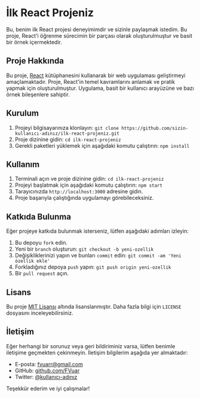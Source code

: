# İlk React Projeniz

Bu, benim ilk React projesi deneyimimdir ve sizinle paylaşmak istedim. Bu proje, React'i öğrenme sürecimin bir parçası olarak oluşturulmuştur ve basit bir örnek içermektedir.

## Proje Hakkında

Bu proje, [React](https://reactjs.org/) kütüphanesini kullanarak bir web uygulaması geliştirmeyi amaçlamaktadır. Proje, React'in temel kavramlarını anlamak ve pratik yapmak için oluşturulmuştur. Uygulama, basit bir kullanıcı arayüzüne ve bazı örnek bileşenlere sahiptir.

## Kurulum

1. Projeyi bilgisayarınıza klonlayın: `git clone https://github.com/sizin-kullanıcı-adınız/ilk-react-projeniz.git`
2. Proje dizinine gidin: `cd ilk-react-projeniz`
3. Gerekli paketleri yüklemek için aşağıdaki komutu çalıştırın: `npm install`

## Kullanım

1. Terminali açın ve proje dizinine gidin: `cd ilk-react-projeniz`
2. Projeyi başlatmak için aşağıdaki komutu çalıştırın: `npm start`
3. Tarayıcınızda `http://localhost:3000` adresine gidin.
4. Proje başarıyla çalıştığında uygulamayı görebileceksiniz.

## Katkıda Bulunma

Eğer projeye katkıda bulunmak isterseniz, lütfen aşağıdaki adımları izleyin:

1. Bu depoyu `fork` edin.
2. Yeni bir `branch` oluşturun: `git checkout -b yeni-ozellik`
3. Değişikliklerinizi yapın ve bunları `commit` edin: `git commit -am 'Yeni özellik ekle'`
4. Forkladığınız depoya `push` yapın: `git push origin yeni-ozellik`
5. Bir `pull request` açın.

## Lisans

Bu proje [MIT Lisansı](https://opensource.org/licenses/MIT) altında lisanslanmıştır. Daha fazla bilgi için `LICENSE` dosyasını inceleyebilirsiniz.

## İletişim

Eğer herhangi bir sorunuz veya geri bildiriminiz varsa, lütfen benimle iletişime geçmekten çekinmeyin. İletişim bilgilerim aşağıda yer almaktadır:

- E-posta: fvuarr@gmail.com
- GitHub: [github.com/FVuar](https://github.com/FVuar)
- Twitter: [@kullanıcı-adınız](https://twitter.com/FVuarr)

Teşekkür ederim ve iyi çalışmalar!